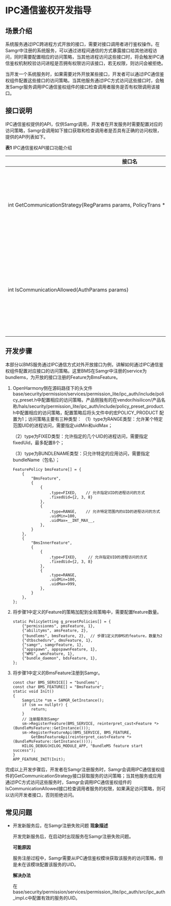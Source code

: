# IPC通信鉴权开发指导


## 场景介绍

系统服务通过IPC跨进程方式开放的接口，需要对接口调用者进行鉴权操作。在Samgr中注册的系统服务，可以通过进程间通信的方式暴露接口给其他进程访问，同时需要配置相应的访问策略，当其他进程访问这些接口时，将会触发IPC通信鉴权机制校验访问进程是否拥有权限访问该接口，若无权限，则访问会被拒绝。

当开发一个系统服务时，如果需要对外开放某些接口，开发者可以通过IPC通信鉴权组件配置这些接口的访问策略。当其他服务通过IPC方式访问这些接口时，会触发Samgr服务调用IPC通信鉴权组件的接口检查调用者服务是否有权限调用该接口。


## 接口说明

IPC通信鉴权提供的API，仅供Samgr调用，开发者在开发服务时需要配置对应的访问策略，Samgr会调用如下接口获取和检查调用者是否具有正确的访问权限，提供的API列表如下。

  **表1** IPC通信鉴权API接口功能介绍

| 接口名 | 描述 | 
| -------- | -------- |
| int&nbsp;GetCommunicationStrategy(RegParams&nbsp;params,&nbsp;PolicyTrans&nbsp;\*\*policies,&nbsp;unsigned&nbsp;int&nbsp;\*policyNum) | 服务注册过程中查询调用接口对应的访问策略，仅供Samgr调用 | 
| int&nbsp;IsCommunicationAllowed(AuthParams&nbsp;params) | 检查访问主体进程是否有权限调用受访客体进程的接口，仅供Samgr调用 | 


## 开发步骤

本部分以BMS服务通过IPC通信方式对外开放接口为例，讲解如何通过IPC通信鉴权组件配置对应接口的访问策略。这里BMS在Samgr中注册的service为bundlems，为开放的接口注册的Feature为BmsFeature。

1. OpenHarmony侧在源码路径下的头文件base/security/permission/services/permission_lite/ipc_auth/include/policy_preset.h中配置相应的访问策略，产品侧独有的在vendor/hisilicon/产品名称/hals/security/permission_lite/ipc_auth/include/policy_preset_product.h中配置相应的访问策略，配置策略后将头文件中的宏POLICY_PRODUCT 配置为1；访问策略主要有三种类型：
   （1）type为RANGE类型：允许某个特定范围UID的进程访问，需要指定uidMin和uidMax；

   （2）type为FIXED类型：允许指定的几个UID的进程访问，需要指定fixedUid，最多配置8个；

     （3）type为BUNDLENAME类型：只允许特定的应用访问，需要指定bundleName（包名）；
     
   ```
   FeaturePolicy bmsFeature[] = {
       {
           "BmsFeature",
           {
               {
                   .type=FIXED,    // 允许指定UID的进程访问的方式 
                   .fixedUid={2, 3, 8}
               },
               {
                   .type=RANGE,    // 允许特定范围内的UID的进程访问的方式 
                   .uidMin=100,
                   .uidMax=__INT_MAX__,
               },
           }
       },
       {
           "BmsInnerFeature",
           {
               {
                   .type=FIXED,     // 允许指定UID的进程访问的方式 
                   .fixedUid={2, 3, 8}
               },
               {
                   .type=RANGE,
                   .uidMin=100,
                   .uidMax=999,
               },
           }
       },
   };
   ```

2. 将步骤1中定义的Feature的策略加配到全局策略中，需要配置feature数量。
     
   ```
   static PolicySetting g_presetPolicies[] = {
       {"permissionms", pmsFeature, 1},
       {"abilityms", amsFeature, 2},
       {"bundlems", bmsFeature, 2},  // 步骤1定义的BMS的feature，数量为2 
       {"dtbschedsrv", dmsFeature, 1},
       {"samgr", samgrFeature, 1},
       {"appspawn", appspawnFeature, 1},
       {"WMS", wmsFeature, 1},
       {"bundle_daemon", bdsFeature, 1},
   };
   ```

3. 将步骤1中定义的BmsFeature注册到Samgr。
     
   ```
   const char BMS_SERVICE[] = "bundlems";
   const char BMS_FEATURE[] = "BmsFeature";
   static void Init()
   {
       SamgrLite *sm = SAMGR_GetInstance();
       if (sm == nullptr) {
           return;
       }
       // 注册服务到Samgr
       sm->RegisterFeature(BMS_SERVICE, reinterpret_cast<Feature *>(BundleMsFeature::GetInstance()));
       sm->RegisterFeatureApi(BMS_SERVICE, BMS_FEATURE,
           GetBmsFeatureApi(reinterpret_cast<Feature *>(BundleMsFeature::GetInstance())));
       HILOG_DEBUG(HILOG_MODULE_APP, "BundleMS feature start success");
   }
   APP_FEATURE_INIT(Init);
   ```

完成以上开发步骤后，开发者在Samgr注册服务时，Samgr会调用IPC通信鉴权组件的GetCommunicationStrategy接口获取服务的访问策略；当其他服务或应用通过IPC方式访问这些服务时，Samgr会调用IPC通信鉴权组件的IsCommunicationAllowed接口检查调用者服务的权限，如果满足访问策略，则可以访问开发者接口，否则拒绝访问。


## 常见问题

- 开发新服务后，在Samgr注册失败问题
  **现象描述**

  开发完新服务后，在启动时出现服务在Samgr注册失败问题。

  **可能原因**

  服务注册过程中，Samgr需要从IPC通信鉴权模块获取该服务的访问策略，但是未在该模块配置该服务的UID。

  **解决办法**

  在base/security/permission/services/permission_lite/ipc_auth/src/ipc_auth_impl.c中配置有效的服务的UID。
